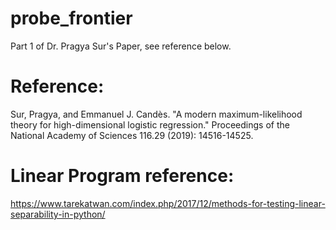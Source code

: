 # probe_frontier
Part 1 of Dr. Pragya Sur's Paper, see reference below.

# Reference:

Sur, Pragya, and Emmanuel J. Candès. "A modern maximum-likelihood theory for high-dimensional logistic regression." Proceedings of the National Academy of Sciences 116.29 (2019): 14516-14525.

# Linear Program reference:

https://www.tarekatwan.com/index.php/2017/12/methods-for-testing-linear-separability-in-python/
